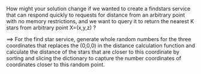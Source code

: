 How might your solution change if we wanted to create a findstars service
that can respond quickly to requests for distance from an arbitrary point
with no memory restrictions, and we want to query it to return the nearest
K stars from arbitrary point X=(x,y,z) ?

==> For the find star service, generate whole random numbers for the three coordinates
that replaces the (0,0,0) in the distance calculation function and calculate the distance
of the stars that are closer to this coordinate by sorting and slicing the dictionary
to capture the number coordinates of coordinates closer to this random point.